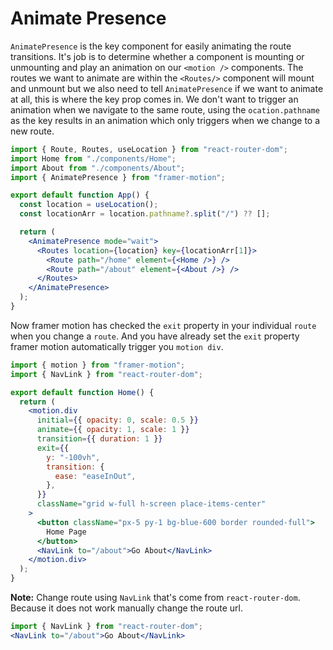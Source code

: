 # Animate Presence

`AnimatePresence` is the key component for easily animating the route transitions. It's job is to determine whether a component is mounting or unmounting and play an animation on our `<motion />` components. The routes we want to animate are within the `<Routes/>` component will mount and unmount but we also need to tell `AnimatePresence` if we want to animate at all, this is where the key prop comes in. We don't want to trigger an animation when we navigate to the same route, using the `ocation.pathname` as the key results in an animation which only triggers when we change to a new route.

```jsx
import { Route, Routes, useLocation } from "react-router-dom";
import Home from "./components/Home";
import About from "./components/About";
import { AnimatePresence } from "framer-motion";

export default function App() {
  const location = useLocation();
  const locationArr = location.pathname?.split("/") ?? [];

  return (
    <AnimatePresence mode="wait">
      <Routes location={location} key={locationArr[1]}>
        <Route path="/home" element={<Home />} />
        <Route path="/about" element={<About />} />
      </Routes>
    </AnimatePresence>
  );
}
```

Now framer motion has checked the `exit` property in your individual `route` when you change a `route`. And you have already set the `exit` property framer motion automatically trigger you `motion div`.

```jsx
import { motion } from "framer-motion";
import { NavLink } from "react-router-dom";

export default function Home() {
  return (
    <motion.div
      initial={{ opacity: 0, scale: 0.5 }}
      animate={{ opacity: 1, scale: 1 }}
      transition={{ duration: 1 }}
      exit={{
        y: "-100vh",
        transition: {
          ease: "easeInOut",
        },
      }}
      className="grid w-full h-screen place-items-center"
    >
      <button className="px-5 py-1 bg-blue-600 border rounded-full">
        Home Page
      </button>
      <NavLink to="/about">Go About</NavLink>
    </motion.div>
  );
}
```

**Note:** Change route using `NavLink` that's come from `react-router-dom`. Because it does not work manually change the route url.

```jsx
import { NavLink } from "react-router-dom";
<NavLink to="/about">Go About</NavLink>
```